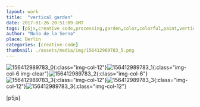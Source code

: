 ```yaml
---
layout: work
title:  "vertical garden"
date: 2017-01-26 20:51:09 GMT
tags: [p5js,creative code,processing,garden,color,colorful,paint,vertical garden,javascript]
author: "Nuño de la Serna"
place: Berlin
categories: [creative-code]
thumbnail: ./assets/media/img/156412989783_5.png
---
```

![156412989783_0](./assets/media/img/156412989783_0.png){:class="img-col-12"}![156412989783_1](./assets/media/img/156412989783_1.png){:class="img-col-6 img-clear"}![156412989783_2](./assets/media/img/156412989783_2.png){:class="img-col-6"}![156412989783_3](./assets/media/img/156412989783_3.png){:class="img-col-12"}![156412989783_3](./assets/media/img/156412989783_4.png){:class="img-col-12"}![156412989783_3](./assets/media/img/156412989783_5.png){:class="img-col-12"}


[p5js]
